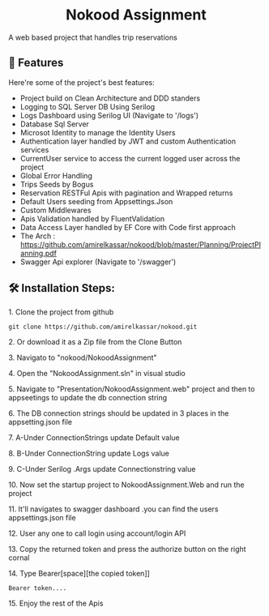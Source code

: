 <h1 align="center" id="title">Nokood Assignment</h1>

<p id="description">A web based project that handles trip reservations</p>

  
  
<h2>🧐 Features</h2>

Here're some of the project's best features:

*   Project build on Clean Architecture and DDD standers
*   Logging to SQL Server DB Using Serilog
*   Logs Dashboard using Serilog UI (Navigate to '/logs')
*   Database Sql Server
*   Microsot Identity to manage the Identity Users
*   Authentication layer handled by JWT and custom Authentication services
*   CurrentUser service to access the current logged user across the project
*   Global Error Handling
*   Trips Seeds by Bogus
*   Reservation RESTFul Apis with pagination and Wrapped returns
*   Default Users seeding from Appsettings.Json
*   Custom Middlewares
*   Apis Validation handled by FluentValidation
*   Data Access Layer handled by EF Core with Code first approach
*   The Arch : https://github.com/amirelkassar/nokood/blob/master/Planning/ProjectPlanning.pdf
*   Swagger Api explorer (Navigate to '/swagger')

<h2>🛠️ Installation Steps:</h2>

<p>1. Clone the project from github</p>

```
git clone https://github.com/amirelkassar/nokood.git
```

<p>2. Or download it as a Zip file from the Clone Button</p>

<p>3. Navigato to "nokood/NokoodAssignment"</p>

<p>4. Open the "NokoodAssignment.sln" in visual studio</p>

<p>5. Navigate to "Presentation/NokoodAssignment.web" project and then to appseetings to update the db connection string</p>

<p>6. The DB connection strings should be updated in 3 places in the appsetting.json file</p>

<p>7. A-Under ConnectionStrings update Default value</p>

<p>8. B-Under ConnectionString update Logs value</p>

<p>9. C-Under Serilog .Args update Connectionstring value</p>

<p>10. Now set the startup project to NokoodAssignment.Web and run the project</p>

<p>11. It'll navigates to swagger dashboard .you can find the users appsettings.json file</p>

<p>12. User any one to call login using account/login API</p>

<p>13. Copy the returned token and press the authorize button on the right cornal</p>

<p>14. Type Bearer[space][the copied token]]</p>

```
Bearer token....
```

<p>15. Enjoy the rest of the Apis</p>
